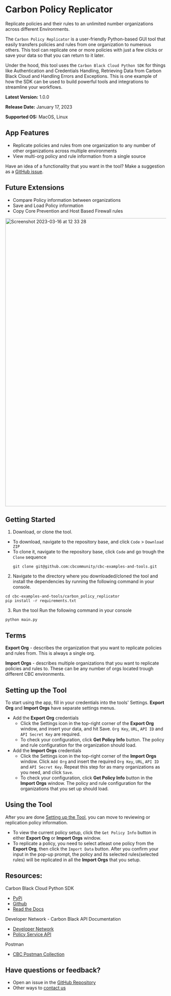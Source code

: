 # Carbon Policy Replicator
Replicate policies and their rules to an unlimited number organizations across different Environments.

The `Carbon Policy Replicator` is a user-friendly Python-based GUI tool that easily transfers policies and rules from one organization to
numerous others. This tool can replicate one or more policies with just a few clicks or save your data so that you can return to it later.

Under the hood, this tool uses the `Carbon Black Cloud Python SDK` for things like Authentication and Credentials Handling, Retrieving Data from Carbon Black Cloud and Handling Errors and Exceptions. This is one example of how the SDK can be used to build powerful tools and integrations to streamline your workflows.

**Latest Version:** 1.0.0

**Release Date:** January 17, 2023

**Supported OS:** MacOS, Linux

## App Features

* Replicate policies and rules from one organization to any number of other organizations across multiple environments
* View multi-org policy and rule information from a single source

Have an idea of a functionality that you want in the tool? Make a suggestion as a [GitHub issue](https://github.com/cbcommunity/cbc-examples-and-tools/issues).

## Future Extensions
* Compare Policy information between organizations
* Save and Load Policy information
* Copy Core Prevention and Host Based Firewall rules

<img width="900" alt="Screenshot 2023-03-16 at 12 33 28" src="https://user-images.githubusercontent.com/74309356/225590737-e36fac22-6dbf-4a29-9713-77d6e450632a.png">

## Getting Started

1. Download, or clone the tool.
  * To download, navigate to the repository base, and click `Code` > `Download ZIP`
  * To clone it, navigate to the repository base, click `Code` and go trough the `Clone` sequence
    ```shell
    git clone git@github.com:cbcommunity/cbc-examples-and-tools.git
    ```
2. Navigate to the directory where you downloaded/cloned the tool and install the dependencies by running the following command in your console.
```shell
cd cbc-examples-and-tools/carbon_policy_replicator
pip install -r requirements.txt
```
3. Run the tool
Run the following command in your console
```shell
python main.py
```

## Terms
**Export Org** - describes the organization that you want to replicate policies and rules from. This is always a single org.

**Import Orgs** - describes multiple organizations that you want to replicate policies and rules to. These can be any number of orgs located trough different CBC environments.

## Setting up the Tool
To start using the app, fill in your credentials into the tools' Settings. **Export Org** and **Import Orgs** have separate settings menus.
* Add the **Export Org** credentials
  * Click the Settings icon in the top-right corner of the **Export Org** window, and insert your data, and hit Save. `Org Key`, `URL`, `API ID` and `API Secret Key` are required.
  * To check your configuration, click **Get Policy Info** button. The policy and rule configuration for the organization should load.
* Add the **Import Orgs** credentials
  * Click the Settings icon in the top-right corner of the **Import Orgs** window. Click `Add Org` and insert the required `Org Key`, `URL`, `API ID` and `API Secret Key`. Repeat this step for as many organizations as you need, and click `Save`.
  * To check your configuration, click **Get Policy Info** button in the **Import Orgs** window. The policy and rule configuration for the organizations that you set up should load.

## Using the Tool
After you are done [Setting up the Tool](#setting-up-the-tool), you can move to reviewing or replication policy information.
* To view the current policy setup, click the `Get Policy Info` button in either **Export Org** or **Import Orgs** window.
* To replicate a policy, you need to select atleast one policy from the **Export Org**, then click the `Import Data` button. After you confirm your input in the pop-up prompt, the policy and its selected rules(selected rules) will be replicated in all the **Import Orgs** that you setup.

## Resources:
Carbon Black Cloud Python SDK
* [PyPi](https://pypi.org/project/carbon-black-cloud-sdk/)
* [Github](https://github.com/carbonblack/carbon-black-cloud-sdk-python/tree/master)
* [Read the Docs](https://carbon-black-cloud-python-sdk.readthedocs.io/)

Developer Network - Carbon Black API Documentation
* [Developer Network](https://developer.carbonblack.com)
* [Policy Service API](https://developer.carbonblack.com/reference/carbon-black-cloud/platform/latest/policy-service/)

Postman
* [CBC Postman Collection](https://documenter.getpostman.com/view/19038029/2s8YK4to5o#intro)

## Have questions or feedback?
* Open an issue in the [GitHub Repository](https://github.com/cbcommunity/cbc-examples-and-tools/issues)
* Other ways to [contact us](https://developer.carbonblack.com/contact)
